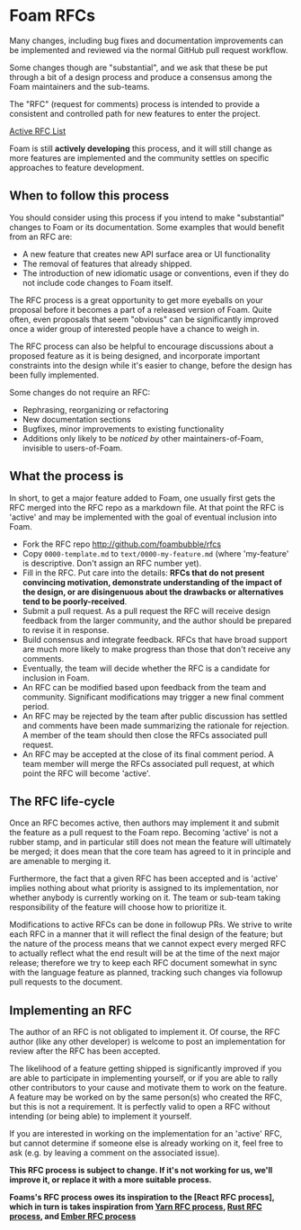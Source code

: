 # Foam RFCs

Many changes, including bug fixes and documentation improvements can be
implemented and reviewed via the normal GitHub pull request workflow.

Some changes though are "substantial", and we ask that these be put
through a bit of a design process and produce a consensus among the Foam
maintainers and the sub-teams.

The "RFC" (request for comments) process is intended to provide a
consistent and controlled path for new features to enter the project.

[Active RFC List](https://github.com/foambubble/rfcs/pulls)

Foam is still **actively developing** this process, and it will still change as
more features are implemented and the community settles on specific approaches
to feature development.

## When to follow this process

You should consider using this process if you intend to make "substantial"
changes to Foam or its documentation. Some examples that would benefit
from an RFC are:

   - A new feature that creates new API surface area or UI functionality
   - The removal of features that already shipped.
   - The introduction of new idiomatic usage or conventions, even if they
     do not include code changes to Foam itself.

The RFC process is a great opportunity to get more eyeballs on your proposal
before it becomes a part of a released version of Foam. Quite often, even
proposals that seem "obvious" can be significantly improved once a wider
group of interested people have a chance to weigh in.

The RFC process can also be helpful to encourage discussions about a proposed
feature as it is being designed, and incorporate important constraints into
the design while it's easier to change, before the design has been fully
implemented.

Some changes do not require an RFC:

  - Rephrasing, reorganizing or refactoring
  - New documentation sections
  - Bugfixes, minor improvements to existing functionality
  - Additions only likely to be _noticed by_ other maintainers-of-Foam,
  invisible to users-of-Foam.

## What the process is

In short, to get a major feature added to Foam, one usually first gets
the RFC merged into the RFC repo as a markdown file. At that point the RFC
is 'active' and may be implemented with the goal of eventual inclusion
into Foam.

* Fork the RFC repo http://github.com/foambubble/rfcs
* Copy `0000-template.md` to `text/0000-my-feature.md` (where
'my-feature' is descriptive. Don't assign an RFC number yet).
* Fill in the RFC. Put care into the details: **RFCs that do not
present convincing motivation, demonstrate understanding of the
impact of the design, or are disingenuous about the drawbacks or
alternatives tend to be poorly-received**.
* Submit a pull request. As a pull request the RFC will receive design
feedback from the larger community, and the author should be prepared
to revise it in response.
* Build consensus and integrate feedback. RFCs that have broad support
are much more likely to make progress than those that don't receive any
comments.
* Eventually, the team will decide whether the RFC is a candidate
for inclusion in Foam.
* An RFC can be modified based upon feedback from the team and community.
Significant modifications may trigger a new final comment period.
* An RFC may be rejected by the team after public discussion has settled
and comments have been made summarizing the rationale for rejection. A member of
the team should then close the RFCs associated pull request.
* An RFC may be accepted at the close of its final comment period. A team
member will merge the RFCs associated pull request, at which point the RFC will
become 'active'.

## The RFC life-cycle

Once an RFC becomes active, then authors may implement it and submit the
feature as a pull request to the Foam repo. Becoming 'active' is not a rubber
stamp, and in particular still does not mean the feature will ultimately
be merged; it does mean that the core team has agreed to it in principle
and are amenable to merging it.

Furthermore, the fact that a given RFC has been accepted and is
'active' implies nothing about what priority is assigned to its
implementation, nor whether anybody is currently working on it. The team or 
sub-team taking responsibility of the feature will choose how to prioritize it. 

Modifications to active RFCs can be done in followup PRs. We strive
to write each RFC in a manner that it will reflect the final design of
the feature; but the nature of the process means that we cannot expect
every merged RFC to actually reflect what the end result will be at
the time of the next major release; therefore we try to keep each RFC
document somewhat in sync with the language feature as planned,
tracking such changes via followup pull requests to the document.

## Implementing an RFC

The author of an RFC is not obligated to implement it. Of course, the
RFC author (like any other developer) is welcome to post an
implementation for review after the RFC has been accepted.

The likelihood of a feature getting shipped is significantly improved if you are
able to participate in implementing yourself, or if you are able to rally other
contributors to your cause and motivate them to work on the feature. 
A feature may be worked on by the same person(s) who created the RFC, but
this is not a requirement. It is perfectly valid to open a RFC without intending
(or being able) to implement it yourself.

If you are interested in working on the implementation for an 'active'
RFC, but cannot determine if someone else is already working on it,
feel free to ask (e.g. by leaving a comment on the associated issue).

**This RFC process is subject to change. If it's not working for us, we'll improve it, or replace it with a more suitable process.**

**Foams's RFC process owes its inspiration to the [React RFC process], which in turn is takes inspiration from [Yarn RFC process], [Rust RFC process], and [Ember RFC process]**

[Yarn RFC process]: https://github.com/reactjs/rfcs
[Yarn RFC process]: https://github.com/yarnpkg/rfcs
[Rust RFC process]: https://github.com/rust-lang/rfcs
[Ember RFC process]: https://github.com/emberjs/rfcs

